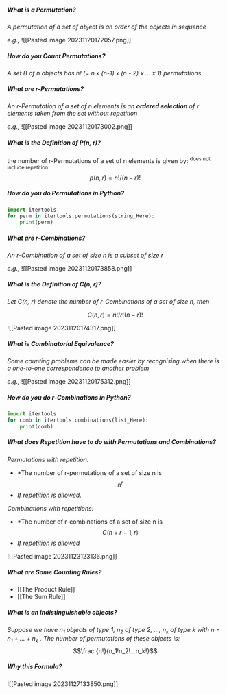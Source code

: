 
##### What is a Permutation?
*A permutation of a set of object is an order of the objects in sequence*

*e.g.,*
![[Pasted image 20231120172057.png]]


##### How do you Count Permutations?
*A set B of n objects has n! (= n x (n-1) x (n - 2) x ... x 1) permutations*


##### What are r-Permutations?
*An r-Permutation of a set of n elements is an **ordered selection** of r elements taken from the set without repetition*

*e.g.,*
![[Pasted image 20231120173002.png]]


##### What is the Definition of P(n, r)?
the number of r-Permutations of a set of n elements is given by:
<sup>does not include repetition</sup>
$$p(n,r) = n!/(n-r)!$$


##### How do you do Permutations in Python?

``` python 
import itertools
for perm in itertools.permutations(string_Here):
	print(perm)
```


##### What are r-Combinations?
*An r-Combination of a set of size n is a subset of size r*

*e.g.,*
![[Pasted image 20231120173858.png]]


##### What is the Definition of C(n, r)?
*Let C(n, r) denote the number of r-Combinations of a set of size n, then*

$$C(n,r) = n!/r!(n-r)!$$

![[Pasted image 20231120174317.png]]


##### What is Combinatorial Equivalence?
*Some counting problems can be made easier by recognising when there is a one-to-one correspondence to another problem*

*e.g.,*
![[Pasted image 20231120175312.png]]


##### How do you do r-Combinations in Python?


``` python 
import itertools
for comb in itertools.combinations(list_Here):
	print(comb)
```


##### What does Repetition have to do with Permutations and Combinations?

*Permutations with repetition:*
- *The number of r-permutations of a set of size n is $$n^r$$
- *If repetition is allowed.*


*Combinations with repetitions:*
- *The number of r-combinations of a set of size n is $$C(n+r-1,r)$$
- *If repetition is allowed*

![[Pasted image 20231123123136.png]]

##### What are Some Counting Rules?
- [[The Product Rule]]
- [[The Sum Rule]]


##### What is an Indistinguishable objects?
*Suppose we have $n_1$ objects of type 1, $n_2$ of type 2, $...$, $n_k$ of type k with n = $n_1 +...+ n_k$ .*
*The number of permutations of these objects is:*
$$\frac {n!}{n_1!n_2!...n_k!}$$


##### Why this Formula?

![[Pasted image 20231127133850.png]]